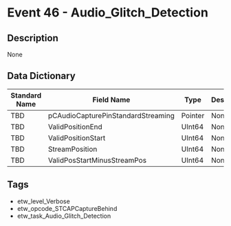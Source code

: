 # Event 46 - Audio_Glitch_Detection

## Description
None

## Data Dictionary
|Standard Name|Field Name|Type|Description|Sample Value|
|---|---|---|---|---|
|TBD|pCAudioCapturePinStandardStreaming|Pointer|None|`None`|
|TBD|ValidPositionEnd|UInt64|None|`None`|
|TBD|ValidPositionStart|UInt64|None|`None`|
|TBD|StreamPosition|UInt64|None|`None`|
|TBD|ValidPosStartMinusStreamPos|UInt64|None|`None`|

## Tags
* etw_level_Verbose
* etw_opcode_STCAPCaptureBehind
* etw_task_Audio_Glitch_Detection